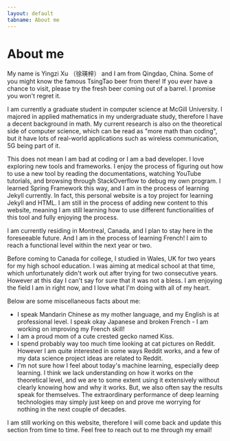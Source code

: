 ```yaml
---
layout: default
tabname: About me
---
```

# About me

My name is Yingzi Xu （徐瑛梓） and I am from Qingdao, China. Some of you might know the famous TsingTao beer from there! If you ever have a chance to visit, please try the fresh beer coming out of a barrel. I promise you won't regret it. 

I am currently a graduate student in computer science at McGill University. I majored in applied mathematics in my undergraduate study, therefore I have a decent background in math. My current research is also on the theoretical side of computer science, which can be read as "more math than coding", but it have lots of real-world applications such as wireless communication, 5G being part of it. 

This does not mean I am bad at coding or I am a bad developer. I love exploring new tools and frameworks. I enjoy the process of figuring out how to use a new tool by reading the documentations, watching YouTube tutorials, and browsing through StackOverflow to debug my own program. I learned Spring Framework this way, and I am in the process of learning Jekyll currently. In fact, this personal website is a toy project for learning Jekyll and HTML. I am still in the process of adding new content to this website, meaning I am still learning how to use different functionalities of this tool and fully enjoying the process. 

I am currently residing in Montreal, Canada, and I plan to stay here in the foreseeable future. And I am in the process of learning French! I aim to reach a functional level within the next year or two. 

Before coming to Canada for college, I studied in Wales, UK for two years for my high school education. I was aiming at medical school at that time, which unfortunately didn't work out after trying for two consecutive years. However at this day I can't say for sure that it was not a bless. I am enjoying the field I am in right now, and I love what I'm doing with all of my heart. 

Below are some miscellaneous facts about me:

-  I speak Mandarin Chinese as my mother language, and my English is at professional level. I speak okay Japanese and broken French - I am working on improving my French skill!
- I am a proud mom of a cute crested gecko named Kiss.
- I spend probably way too much time looking at cat pictures on Reddit. However I am quite interested in some ways Reddit works, and a few of my data science project ideas are related to Reddit. 
- I'm not sure how I feel about today's machine learning, especially deep learning. I think we lack understanding on how it works on the theoretical level, and we are to some extent using it extensively without clearly knowing how and why it works. But, we also often say the results speak for themselves. The extraordinary performance of deep learning technologies may simply just keep on and prove me worrying for nothing in the next couple of decades. 

I am still working on this website, therefore I will come back and update this section from time to time. Feel free to reach out to me through my email! 
